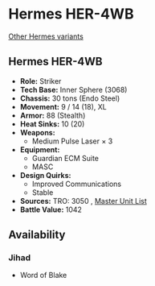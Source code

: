 # Hermes HER-4WB 

[Other Hermes variants](../hermes.md) 

## Hermes HER-4WB 

- **Role:** Striker 
- **Tech Base:** Inner Sphere (3068) 
- **Chassis:** 30 tons (Endo Steel) 
- **Movement:** 9 / 14 (18), XL 
- **Armor:** 88 (Stealth) 
- **Heat Sinks:** 10 (20) 
- **Weapons:** 
  - Medium Pulse Laser × 3 
- **Equipment:** 
  - Guardian ECM Suite 
  - MASC 
- **Design Quirks:** 
  - Improved Communications 
  - Stable 
- **Sources:** TRO: 3050 , [Master Unit List](http://masterunitlist.info/Unit/Details/1495) 
- **Battle Value:** 1042 

## Availability 

### Jihad 

- Word of Blake 

